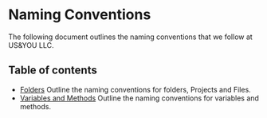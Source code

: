 # Naming Conventions

The following document outlines the naming conventions that we follow at US&YOU LLC.

## Table of contents

- [Folders](Folders.md) Outline the naming conventions for folders, Projects and Files.
- [Variables and Methods](Variables-And-Methods.md) Outline the naming conventions for variables and methods.